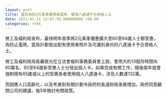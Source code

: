 ```yaml
---
layout: post
title: 當局為防2元乘車優惠被濫用　擬發八達通予合資格人士
date: 2021-01-11 13:07:59.000000000 +08:00
categories: rthk
---
```


勞工及褔利局宣布，最快明年首季將2元乘車優惠擴大至60至64歲人士都受惠，為防止濫用，當局計劃發出配有使用者照片及可識別身份的八達通卡予合資格人士。

勞工及褔利局局長羅致光在立法會福利事務委員會上說，會用大約13個月時間向60萬名、60至64歲新受惠人士分發出個人卡。如果完成有關工作，隨後兩年就會強制現有65歲或以上的受惠長者使用個人八達通卡，涉及人數達132萬。

而因應人口高齡化，以及考慮到有關計劃令政府的長遠財政承擔增加，政府同意顧問公司的建議，每5年檢討有關政策。
